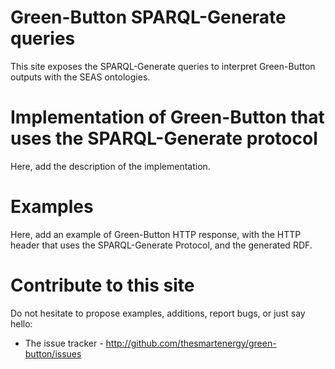 # Green-Button SPARQL-Generate queries

This site exposes the SPARQL-Generate queries to interpret Green-Button outputs with the SEAS ontologies.

# Implementation of Green-Button that uses the SPARQL-Generate protocol

Here, add the description of the implementation.


# Examples

Here, add an example of Green-Button HTTP response, with the HTTP header that uses the SPARQL-Generate Protocol, and the generated RDF.


# Contribute to this site

Do not hesitate to propose examples, additions, report bugs, or just say hello:

- The issue tracker - http://github.com/thesmartenergy/green-button/issues
